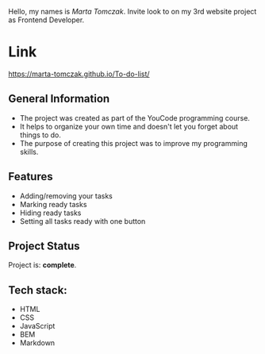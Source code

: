 Hello, my names is *Marta Tomczak*. Invite look to on my 3rd website project as Frontend Developer. 

# Link
https://marta-tomczak.github.io/To-do-list/

## General Information
- The project was created as part of the YouCode programming course.
- It helps to organize your own time and doesn't let you forget about things to do.
- The purpose of creating this project was to improve my programming skills.

## Features
- Adding/removing your tasks
- Marking ready tasks
- Hiding ready tasks 
- Setting all tasks ready with one button

## Project Status
Project is: **complete**.

## Tech stack:
- HTML
- CSS
- JavaScript
- BEM
- Markdown




